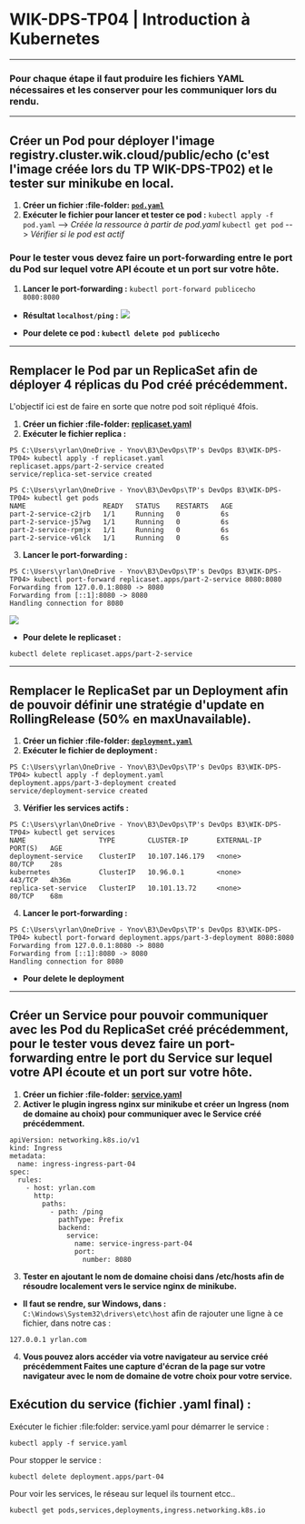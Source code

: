 # WIK-DPS-TP04 | Introduction à Kubernetes
----------------------------------------------
### **Pour chaque étape il faut produire les fichiers YAML nécessaires et les conserver pour les communiquer lors du rendu.**
--------------------------------------------
## **Créer un Pod pour déployer l'image registry.cluster.wik.cloud/public/echo (c'est l'image créée lors du TP WIK-DPS-TP02) et le tester sur minikube en local.**
1. **Créer un fichier :file-folder: [`pod.yaml`](pod.yaml)**
3. **Exécuter le fichier pour lancer et tester ce pod :**
 `kubectl apply -f pod.yaml` --> *Créée la ressource à partir de pod.yaml*
 `kubectl get pod` --> *Vérifier si le pod est actif*
 
### **Pour le tester vous devez faire un port-forwarding entre le port du Pod sur lequel votre API écoute et un port sur votre hôte.**

1. **Lancer le port-forwarding :** `kubectl port-forward publicecho  8080:8080`
- **Résultat `localhost/ping` :**
![](https://i.imgur.com/kMvLsM6.png)

- **Pour delete ce pod : `kubectl delete pod publicecho`**
----------------------------------------------------
## **Remplacer le Pod par un ReplicaSet afin de déployer 4 réplicas du Pod créé précédemment.**

L'objectif ici est de faire en sorte que notre pod soit répliqué 4fois.

1. **Créer un fichier :file-folder: [replicaset.yaml](replicaset.yaml)**
2. **Exécuter le fichier replica :**
```
PS C:\Users\yrlan\OneDrive - Ynov\B3\DevOps\TP's DevOps B3\WIK-DPS-TP04> kubectl apply -f replicaset.yaml
replicaset.apps/part-2-service created
service/replica-set-service created
```
```
PS C:\Users\yrlan\OneDrive - Ynov\B3\DevOps\TP's DevOps B3\WIK-DPS-TP04> kubectl get pods
NAME                   READY   STATUS    RESTARTS   AGE
part-2-service-c2jrb   1/1     Running   0          6s
part-2-service-j57wg   1/1     Running   0          6s
part-2-service-rpmjx   1/1     Running   0          6s
part-2-service-v6lck   1/1     Running   0          6s
```
3. **Lancer le port-forwarding :**
```
PS C:\Users\yrlan\OneDrive - Ynov\B3\DevOps\TP's DevOps B3\WIK-DPS-TP04> kubectl port-forward replicaset.apps/part-2-service 8080:8080
Forwarding from 127.0.0.1:8080 -> 8080
Forwarding from [::1]:8080 -> 8080
Handling connection for 8080
```


![](https://i.imgur.com/yPl1BPy.png)

- **Pour delete le replicaset :**
```
kubectl delete replicaset.apps/part-2-service
```
----------------------------------------------------
## **Remplacer le ReplicaSet par un Deployment afin de pouvoir définir une stratégie d'update en RollingRelease (50% en maxUnavailable).**
1. **Créer un fichier :file-folder: [`deployment.yaml`](deployment.yaml)**
2. **Exécuter le fichier de deployment :**
```
PS C:\Users\yrlan\OneDrive - Ynov\B3\DevOps\TP's DevOps B3\WIK-DPS-TP04> kubectl apply -f deployment.yaml
deployment.apps/part-3-deployment created
service/deployment-service created
```
3. **Vérifier les services actifs :**
```
PS C:\Users\yrlan\OneDrive - Ynov\B3\DevOps\TP's DevOps B3\WIK-DPS-TP04> kubectl get services
NAME                  TYPE        CLUSTER-IP       EXTERNAL-IP   PORT(S)   AGE
deployment-service    ClusterIP   10.107.146.179   <none>        80/TCP    28s
kubernetes            ClusterIP   10.96.0.1        <none>        443/TCP   4h36m
replica-set-service   ClusterIP   10.101.13.72     <none>        80/TCP    68m
```
4. **Lancer le port-forwarding :**
```
PS C:\Users\yrlan\OneDrive - Ynov\B3\DevOps\TP's DevOps B3\WIK-DPS-TP04> kubectl port-forward deployment.apps/part-3-deployment 8080:8080
Forwarding from 127.0.0.1:8080 -> 8080
Forwarding from [::1]:8080 -> 8080
Handling connection for 8080
```

- **Pour delete le deployment**
----------------------------------------------------
## **Créer un Service pour pouvoir communiquer avec les Pod du ReplicaSet créé précédemment, pour le tester vous devez faire un port-forwarding entre le port du Service sur lequel votre API écoute et un port sur votre hôte.**
1. **Créer un fichier :file-folder: [service.yaml](service.yaml)**
2. **Activer le plugin ingress nginx sur minikube et créer un Ingress (nom de domaine au choix) pour communiquer avec le Service créé précédemment.**

```
apiVersion: networking.k8s.io/v1
kind: Ingress
metadata:
  name: ingress-ingress-part-04
spec:
  rules:
    - host: yrlan.com
      http:
        paths:
          - path: /ping
            pathType: Prefix
            backend:
              service:
                name: service-ingress-part-04
                port:
                  number: 8080
```

3. **Tester en ajoutant le nom de domaine choisi dans /etc/hosts afin de résoudre localement vers le service nginx de minikube.**

- **Il faut se rendre, sur Windows, dans :**
`C:\Windows\System32\drivers\etc\host`
afin de rajouter une ligne à ce fichier, dans notre cas :
```
127.0.0.1 yrlan.com
```

4. **Vous pouvez alors accéder via votre navigateur au service créé précédemment Faites une capture d'écran de la page sur votre navigateur avec le nom de domaine de votre choix pour votre service.**

## Exécution du service (fichier .yaml final) : 

Exécuter le fichier :file:folder: service.yaml pour démarrer le service :
```
kubectl apply -f service.yaml
```
Pour stopper le service :
```
kubectl delete deployment.apps/part-04
```

Pour voir les services, le réseau sur lequel ils tournent etcc..
```
kubectl get pods,services,deployments,ingress.networking.k8s.io
```